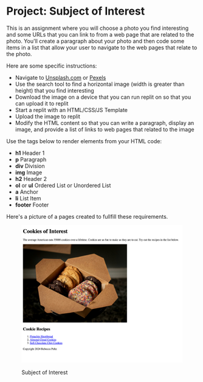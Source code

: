 # Project: Subject of Interest

This is an assignment where you will choose a photo you find interesting and some URLs that you can link to from a web page that are related to the photo. You'll create a paragraph about your photo and then code some items in a list that allow your user to navigate to the web pages that relate to the photo.

Here are some specific instructions:

* Navigate to [Unsplash.com](https://unsplash.com/) or [Pexels](https://www.pexels.com/)
* Use the search tool to find a horizontal image (width is greater than height) that you find interesting
* Download the image on a device that you can run replit on so that you can upload it to replit
* Start a replit with an HTML/CSS/JS Template
* Upload the image to replit
* Modify the HTML content so that you can write a paragraph, display an image, and provide a list of links to web pages that related to the image

Use the tags below to render elements from your HTML code:

* **h1** Header 1
* **p** Paragraph
* **div** Division
* **img** Image
* **h2** Header 2
* **ol** or **ul** Ordered List or Unordered List
* **a** Anchor
* **li** List Item
* **footer** Footer

Here's a picture of a pages created to fullfill these requirements.

<figure><img src="../.gitbook/assets/image (1) (1) (1) (1) (1) (1) (1) (1) (1) (1) (1) (1) (1).png" alt=""><figcaption><p>Subject of Interest</p></figcaption></figure>

